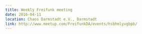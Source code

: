 ```yaml
---
title: Weekly Freifunk meeting
date: 2016-04-11
location: Chaos Darmstadt e.V., Darmstadt
link: http://www.meetup.com/FreifunkDA/events/hsbhmlyvgbpb/
---
```

